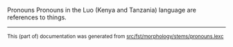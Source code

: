 Pronouns
Pronouns in the Luo (Kenya and Tanzania) language are references to things.

* * *

<small>This (part of) documentation was generated from [src/fst/morphology/stems/pronouns.lexc](https://github.com/giellalt/lang-luo/blob/main/src/fst/morphology/stems/pronouns.lexc)</small>
